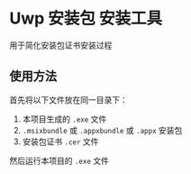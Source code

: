 # Uwp 安装包 安装工具

用于简化安装包证书安装过程

## 使用方法

首先将以下文件放在同一目录下：

1. 本项目生成的 `.exe` 文件
2. `.msixbundle` 或 `.appxbundle` 或 `.appx` 安装包
3. 安装包证书 `.cer` 文件

然后运行本项目的 `.exe` 文件
